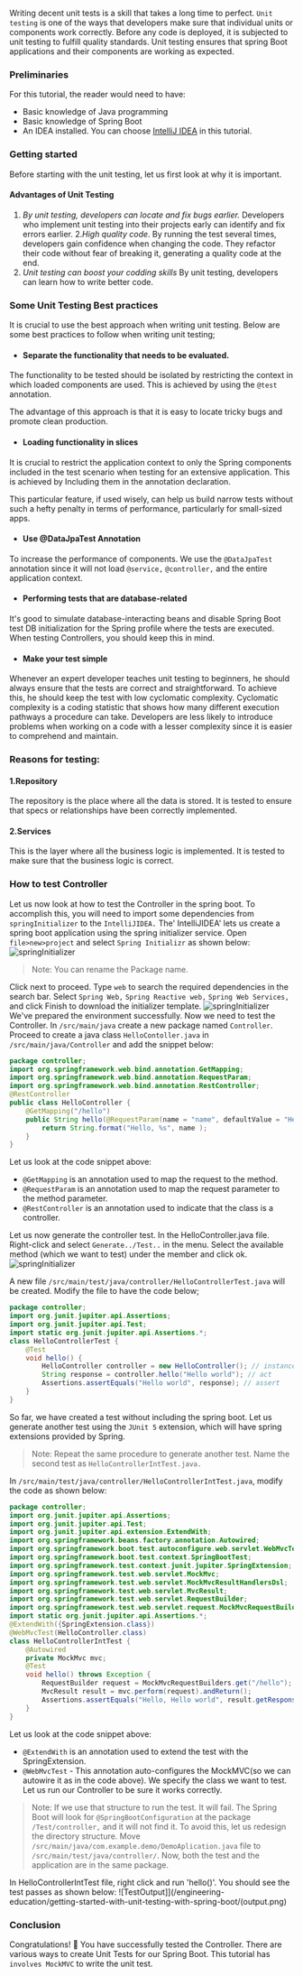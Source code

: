 Writing decent unit tests is a skill that takes a long time to perfect. `Unit testing` is one of the ways that developers make sure that individual units or components work correctly.
Before any code is deployed, it is subjected to unit testing to fulfill quality standards. Unit testing ensures that spring Boot applications and their components are working as expected.
### Preliminaries
For this tutorial, the reader would need to have:
- Basic knowledge of Java programming 
- Basic knowledge of Spring Boot
- An IDEA installed. You can choose [IntelliJ IDEA](https://www.jetbrains.com/idea/) in this tutorial.
### Getting started
Before starting with the unit testing, let us first look at why it is important.
#### Advantages of Unit Testing
1. *By unit testing, developers can locate and fix bugs earlier.* Developers who implement unit testing into their projects early can identify and fix errors earlier.
2.*High quality code*. By running the test several times, developers gain confidence when changing the code. They refactor their code without fear of breaking it, generating a quality code at the end.
3. *Unit testing can boost your codding skills*  By unit testing, developers can learn how to write better code.
### Some Unit Testing Best practices
It is crucial to use the best approach when writing unit testing. Below are some best practices to follow when writing unit testing;
- ####  Separate the functionality that needs to be evaluated.
The functionality to be tested should be isolated by restricting the context in which loaded components are used. This is achieved by using the `@test` annotation.

The advantage of this approach is that it is easy to locate tricky bugs and promote clean production.
- #### Loading functionality in slices
It is crucial to restrict the application context to only the Spring components included in the test scenario when testing for an extensive application. This is achieved by Including them in the annotation declaration.

This particular feature, if used wisely, can help us build narrow tests without such a hefty penalty in terms of performance, particularly for small-sized apps.
- #### Use @DataJpaTest Annotation
To increase the performance of components. We use the `@DataJpaTest` annotation since it will not load `@service,` `@controller,` and the entire application context.
- #### Performing tests that are database-related
It's good to simulate database-interacting beans and disable Spring Boot test DB initialization for the Spring profile where the tests are executed. When testing Controllers, you should keep this in mind.
- #### Make your test simple
Whenever an expert developer teaches unit testing to beginners, he should always ensure that the tests are correct and straightforward. To achieve this, he should keep the test with low cyclomatic complexity. Cyclomatic complexity is a coding statistic that shows how many different execution pathways a procedure can take. Developers are less likely to introduce problems when working on a code with a lesser complexity since it is easier to comprehend and maintain.
### Reasons for testing:
#### 1.Repository
The repository is the place where all the data is stored. It is tested to ensure that specs or relationships have been correctly implemented.
#### 2.Services
This is the layer where all the business logic is implemented. It is tested to make sure that the business logic is correct.
### How to test Controller
Let us now look at how to test the Controller in the spring boot. To accomplish this, you will need to import some dependencies from `springInitializer` to the `IntelliJIDEA.`
The' IntelliJIDEA' lets us create a spring boot application using the spring initializer service. Open `file>new>project` and select `Spring Initializr` as shown below:
![springInitializer](/engineering-education/getting-started-with-unit-testing-with-spring-boot/springInitializer.png)
>Note: You can rename the Package name.

Click next to proceed. Type `web` to search the required dependencies in the search bar. Select `Spring Web,` `Spring Reactive web,` `Spring Web Services,` and click Finish to download the initializer template.
![springInitializer](/engineering-education/getting-started-with-unit-testing-with-spring-boot/springInitializerDependency.png)
We've prepared the environment successfully. Now we need to test the Controller.
In `/src/main/java` create a new package named `Controller`. Proceed to create a java class `HelloContoller.java` in  `/src/main/java/Controller` and add the snippet below:
```java
package controller;
import org.springframework.web.bind.annotation.GetMapping;
import org.springframework.web.bind.annotation.RequestParam;
import org.springframework.web.bind.annotation.RestController;
@RestController
public class HelloController {
    @GetMapping("/hello")
    public String hello(@RequestParam(name = "name", defaultValue = "Hello world") String name){
        return String.format("Hello, %s", name );
    }
}
```
Let us look at the code snippet above:
- `@GetMapping` is an annotation used to map the request to the method.
- `@RequestParam` is an annotation used to map the request parameter to the method parameter.
- `@RestController` is an annotation used to indicate that the class is a controller.

Let us now generate the controller test. In the HelloController.java file. Right-click and select `Generate../Test..` in the menu. Select the available method (which we want to test) under the member and click ok.
![springInitializer](/engineering-education/getting-started-with-unit-testing-with-spring-boot/testing.png)

A new file `/src/main/test/java/controller/HelloControllerTest.java` will be created. Modify  the file to have the code below;
```java
package controller;
import org.junit.jupiter.api.Assertions;
import org.junit.jupiter.api.Test;
import static org.junit.jupiter.api.Assertions.*;
class HelloControllerTest {
    @Test
    void hello() {
        HelloController controller = new HelloController(); // instance of the controller
        String response = controller.hello("Hello world"); // act
        Assertions.assertEquals("Hello world", response); // assert
    }
}
```
So far, we have created a test without including the spring boot. Let us generate another test using the `JUnit 5` extension, which will have spring extensions provided by Spring.
>Note: Repeat the same procedure to generate another test. Name the second test as `HelloControllerIntTest.java.`

In `/src/main/test/java/controller/HelloControllerIntTest.java`, modify the code as shown below:
```java
package controller;
import org.junit.jupiter.api.Assertions;
import org.junit.jupiter.api.Test;
import org.junit.jupiter.api.extension.ExtendWith;
import org.springframework.beans.factory.annotation.Autowired;
import org.springframework.boot.test.autoconfigure.web.servlet.WebMvcTest;
import org.springframework.boot.test.context.SpringBootTest;
import org.springframework.test.context.junit.jupiter.SpringExtension;
import org.springframework.test.web.servlet.MockMvc;
import org.springframework.test.web.servlet.MockMvcResultHandlersDsl;
import org.springframework.test.web.servlet.MvcResult;
import org.springframework.test.web.servlet.RequestBuilder;
import org.springframework.test.web.servlet.request.MockMvcRequestBuilders;
import static org.junit.jupiter.api.Assertions.*;
@ExtendWith({SpringExtension.class})
@WebMvcTest(HelloController.class)
class HelloControllerIntTest {
    @Autowired
    private MockMvc mvc;
    @Test
    void hello() throws Exception {
        RequestBuilder request = MockMvcRequestBuilders.get("/hello");
        MvcResult result = mvc.perform(request).andReturn();
        Assertions.assertEquals("Hello, Hello world", result.getResponse().getContentAsString());
    }
}
```
Let us look at the code snippet above:
- `@ExtendWith` is an annotation used to extend the test with the SpringExtension.
- `@WebMvcTest` - This annotation auto-configures the MockMVC(so we can autowire it as in the code above). We specify the class we want to test.
Let us run our Controller to be sure it works correctly.

> Note: If we use that structure to run the test. It will fail. The Spring Boot will look for `@SpringBootConfiguration` at the package `/Test/controller,` and it will not find it. 
To avoid this, let us redesign the directory structure. Move `/src/main/java/com.example.demo/DemoAplication.java` file to `/src/main/test/java/controller/`. 
Now, both the test and the application are in the same package.

In HelloControllerIntTest file, right click and run 'hello()'. You should see the test passes as shown below:
![TestOutput]](/engineering-education/getting-started-with-unit-testing-with-spring-boot/(output.png)
### Conclusion
Congratulations! 🚀 You have successfully tested the Controller. There are various ways to create Unit Tests for our Spring Boot. This tutorial has `involves MockMVC` to write the unit test.
